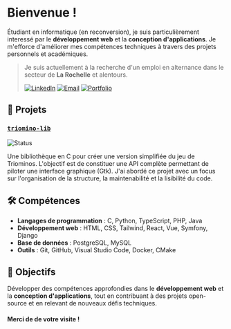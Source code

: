 # Bienvenue !

Étudiant en informatique (en reconversion), je suis particulièrement interessé par le **développement web** et la **conception d'applications**.
Je m'efforce d'améliorer mes compétences techniques à travers des projets personnels et académiques.

> Je suis actuellement à la recherche d'un emploi en alternance dans le secteur de **La Rochelle** et alentours.
> 
> [![LinkedIn](https://img.shields.io/badge/LinkedIn-0077B5?style=flat-square&logo=linkedin&logoColor=white)](https://www.linkedin.com/in/maxime-chasles-bb102328a) [![Email](https://img.shields.io/badge/mchasles@etudiant.univ%2D-lr.fr-777777?style=flat-square&logo=gmail&logoColor=white)](mailto:mchasles@etudiant.univ%2Dlr.fr) [![Portfolio](https://img.shields.io/badge/Portfolio-224545?style=flat-square&logo=pinboard&logoColor=white)](https://mchasleslr.github.io)



## 📂 Projets

### [`triomino-lib`](https://github.com/mchasleslr/triomino-lib)
![Status](https://img.shields.io/badge/Status-Development-orange?style=flat-square)

Une bibliothèque en C pour créer une version simplifiée du jeu de Triominos.
L'objectif est de constituer une API complète permettant de piloter une interface graphique (Gtk).
J'ai abordé ce projet avec un focus sur l'organisation de la structure, la maintenabilité et la lisibilité du code.

## 🛠 Compétences

- **Langages de programmation** : C, Python, TypeScript, PHP, Java
- **Développement web** : HTML, CSS, Tailwind, React, Vue, Symfony, Django
- **Base de données** : PostgreSQL, MySQL
- **Outils** : Git, GitHub, Visual Studio Code, Docker, CMake

## 🎯 Objectifs

Développer des compétences approfondies dans le **développement web** et la **conception d'applications**, tout en contribuant à des projets open-source et en relevant de nouveaux défis techniques.

#### Merci de de votre visite !
